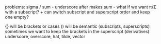 problems:
sigma / sum
	- underscore after makes sum
	- what if we want π/Σ with a subscript?
		+ can switch subscript and superscript order and keep one empty?

{} will be brackets or cases
() will be semantic (subscripts, superscripts)
	sometimes we want to keep the brackets in the superscript (derivatives)
underscore, overscore, hat, tilde, vector




